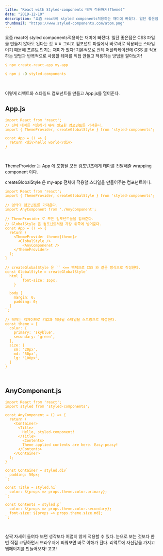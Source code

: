```yaml
---
title: "React with Styled-components 테마 적용하기(Theme)"
date: "2019-12-10"
description: "요즘 react에 styled components적용하는 재미에 빠졌다. 일단 좋은점은 CSS 파일을 만들지 않아도 된다는 것 ㅎㅎ 그리고 컴포넌트 파일에서 바로바로 적용되는 스타일이기 때문에 프론트 만지는 재미가 있다! 기본적으로 전체 어플리케이션에 CSS 를 적용하는 방법과 반복적으로 사용할 테마를 직접 만들고 적용하는 방법을 알아보자!"
thumbnail: "https://www.styled-components.com/atom.png"
---
```


요즘 react에 styled components적용하는 재미에 빠졌다. 일단 좋은점은 CSS 파일을 만들지 않아도 된다는 것 ㅎㅎ 그리고 컴포넌트 파일에서 바로바로 적용되는 스타일이기 때문에 프론트 만지는 재미가 있다! 기본적으로 전체 어플리케이션에 CSS 를 적용하는 방법과 반복적으로 사용할 테마를 직접 만들고 적용하는 방법을 알아보자!

<span style="color: orange">

```bash
$ npx create-react-app my-app
```

```bash
$ npm i -D styled-components
```

</span>
<br/>

이렇게 리액트와 스타일드 컴포넌트를 만들고 App.js를 열어준다.

## App.js

<span style="color: orange">

```react
import React from 'react';
// 전체 테마를 적용하기 위해 필요한 컴포넌트를 가져온다.
import { ThemeProvider, createGlobalStyle } from 'styled-components';

const App = () => {
  return <div>hello world</div>
}
```

</span>
<br/>

ThemeProvider 는 App 에 포함될 모든 컴포넌츠에게 테마를 전달해줄 wrapping component 이다.

createGlobalStyle 은 my-app 전체에 적용할 스타일을 만들어주는 컴포넌트이다.

<span style="color: orange">

```react
import React from 'react';
import { ThemeProvider, createGlobalStyle } from 'styled-components';

// 임의의 컴포넌트를 가져온다.
import AnyComponent from './AnyComponent';

// ThemeProvider 로 모든 컴포넌트들을 감싸준다.
// GlobalStyle 은 컴포넌트처럼 가장 위쪽에 넣어준다.
const App = () => {
  return (
    <ThemeProvider theme={theme}>
      <GlobalStyle />
    	<AnyComponenet />
    </ThemeProvider>
  );
}

// createGlobalStyle 은 `` <== 백틱으로 CSS 와 같은 방식으로 작성한다.
const GlobalStyle = createGlobalStyle`
  html {
		font-size: 16px;
	}

  body {
    margin: 0;
    padding: 0;
  }
`;

// 테마는 객체이므로 키값과 적용될 스타일을 스트링으로 작성한다.
const theme = {
  color: {
    primary: 'skyblue',
    secondary: 'green',
  },
  size: {
    sm: '20px',
    md: '50px',
    lg: '100px',
  }
}
```

</span>
<br/>

## AnyComponent.js

<span style="color: orange">

```react
import React from 'react';
import styled from 'styled-components';

const AnyComponent = () => {
  return (
    <Container>
      <Title>
      	Hello, styled-component!
      </Title>
    	<Contents>
      	Theme applied contents are here. Easy-peasy!
      </Contents>
    </Container>
  );
}

const Container = styled.div`
  padding: 50px;
`;

const Title = styled.h1`
  color: ${props => props.theme.color.primary};
`;

const Contents = styled.p`
  color: ${props => props.theme.color.secondary};
  font-size: ${props => props.theme.size.md};
`;
```

</span>
<br/>

살짝 자세히 들여다 보면 생각보다 어렵지 않게 적용할 수 있다. 눈으로 보는 것보다 한번 직접 코딩하면서 브라우저에 띄워보면 바로 이해가 된다. 리액트에 자신감을 가지고 웹페이지를 만들어보자! 고고!

